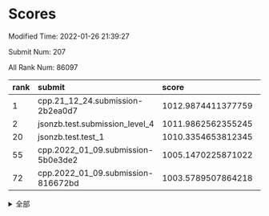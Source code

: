 # Scores

Modified Time: 2022-01-26 21:39:27

Submit Num: 207

All Rank Num: 86097

| rank |               submit               |       score        |       sigma        | pk_num |
| :--- | :--------------------------------- | :----------------- | :----------------- | :----- |
| 1    | cpp.21_12_24.submission-2b2ea0d7   | 1012.9874411377759 | 0.7946886028724038 | 1661   |
| 2    | jsonzb.test.submission_level_4     | 1011.9862562355245 | 0.8054039708563139 | 1663   |
| 20   | jsonzb.test.test_1                 | 1010.3354653812345 | 0.7639532414927482 | 1659   |
| 55   | cpp.2022_01_09.submission-5b0e3de2 | 1005.1470225871022 | 0.7106797594851303 | 1662   |
| 72   | cpp.2022_01_09.submission-816672bd | 1003.5789507864218 | 0.717120791906981  | 1662   |


<details>
<summary>全部</summary>

| rank |                 submit                 |       score        |       sigma        | pk_num |
| :--- | :------------------------------------- | :----------------- | :----------------- | :----- |
| 1    | cpp.21_12_24.submission-2b2ea0d7       | 1012.9874411377759 | 0.7946886028724038 | 1661   |
| 2    | jsonzb.test.submission_level_4         | 1011.9862562355245 | 0.8054039708563139 | 1663   |
| 3    | gobigger.level_3.submission_level_3_10 | 1011.5807529522111 | 0.7573414240401717 | 1664   |
| 4    | gobigger.level_3.submission_level_3_32 | 1011.5030830005256 | 0.7937129992375553 | 1663   |
| 5    | gobigger.level_3.submission_level_3_40 | 1011.3060751537365 | 0.7983986284566627 | 1668   |
| 6    | gobigger.level_3.submission_level_3_16 | 1011.2431861497639 | 0.7791885150251632 | 1660   |
| 7    | gobigger.level_3.submission_level_3_22 | 1011.1069761861467 | 0.7492745633751104 | 1666   |
| 8    | gobigger.level_3.submission_level_3_7  | 1011.0589924611322 | 0.7750436815565066 | 1662   |
| 9    | gobigger.level_3.submission_level_3_43 | 1011.0512693683942 | 0.7722573863818191 | 1662   |
| 10   | gobigger.level_3.submission_level_3_42 | 1010.9261690624816 | 0.7642561292063331 | 1664   |
| 11   | gobigger.level_3.submission_level_3_24 | 1010.8528115078633 | 0.76993862305262   | 1668   |
| 12   | gobigger.level_3.submission_level_3_46 | 1010.8435818427868 | 0.7699676581377654 | 1656   |
| 13   | gobigger.level_3.submission_level_3_2  | 1010.7281460569108 | 0.7837115357410271 | 1665   |
| 14   | gobigger.level_3.submission_level_3_20 | 1010.6464593618639 | 0.7830263505344137 | 1670   |
| 15   | gobigger.level_3.submission_level_3_0  | 1010.6040739938162 | 0.7700880328883312 | 1662   |
| 16   | gobigger.level_3.submission_level_3_48 | 1010.585806727191  | 0.7722080718329041 | 1662   |
| 17   | gobigger.level_3.submission_level_3_49 | 1010.5383815803442 | 0.7570907726389704 | 1661   |
| 18   | gobigger.level_3.submission_level_3_41 | 1010.4479928640271 | 0.774661231927853  | 1670   |
| 19   | gobigger.level_3.submission_level_3_26 | 1010.3377743462438 | 0.7883024518064022 | 1656   |
| 20   | jsonzb.test.test_1                     | 1010.3354653812345 | 0.7639532414927482 | 1659   |
| 21   | gobigger.level_3.submission_level_3_3  | 1010.2702119690776 | 0.7693278632101487 | 1661   |
| 22   | gobigger.level_3.submission_level_3_23 | 1010.1957621781345 | 0.765785611726536  | 1664   |
| 23   | gobigger.level_3.submission_level_3_19 | 1010.1602389408578 | 0.7569522735605192 | 1664   |
| 24   | gobigger.level_3.submission_level_3_1  | 1010.1314574398219 | 0.7538508203748697 | 1666   |
| 25   | gobigger.level_3.submission_level_3_31 | 1010.1045978971486 | 0.7733952462919327 | 1664   |
| 26   | gobigger.level_3.submission_level_3_38 | 1010.0621188111063 | 0.7427616031639406 | 1666   |
| 27   | gobigger.level_3.submission_level_3_29 | 1009.9991715030447 | 0.7751405847768797 | 1668   |
| 28   | gobigger.level_3.submission_level_3_4  | 1009.9589952467126 | 0.7619372377776662 | 1663   |
| 29   | gobigger.level_3.submission_level_3_14 | 1009.9155362822498 | 0.7647298821438319 | 1666   |
| 30   | gobigger.level_3.submission_level_3_9  | 1009.8711676217766 | 0.7651054514236062 | 1667   |
| 31   | gobigger.level_3.submission_level_3_15 | 1009.7918998191129 | 0.7618517175863437 | 1667   |
| 32   | gobigger.level_3.submission_level_3_13 | 1009.7498555433549 | 0.7559631737870457 | 1665   |
| 33   | gobigger.level_3.submission_level_3_34 | 1009.6904432237644 | 0.742516541099627  | 1661   |
| 34   | gobigger.level_3.submission_level_3_47 | 1009.6784272566337 | 0.7402769863245034 | 1669   |
| 35   | gobigger.level_3.submission_level_3_27 | 1009.5947790380968 | 0.7574617041943905 | 1661   |
| 36   | gobigger.level_3.submission_level_3_11 | 1009.5781947562691 | 0.7535850850069942 | 1665   |
| 37   | gobigger.level_3.submission_level_3_35 | 1009.5738592298638 | 0.7465872770588844 | 1664   |
| 38   | gobigger.level_3.submission_level_3_18 | 1009.5445382717107 | 0.7600483316543888 | 1670   |
| 39   | gobigger.level_3.submission_level_3_5  | 1009.5437136776038 | 0.7589240162561943 | 1661   |
| 40   | gobigger.level_3.submission_level_3_36 | 1009.537336752714  | 0.7759749258911767 | 1661   |
| 41   | gobigger.level_3.submission_level_3_6  | 1009.4746759995951 | 0.7426926088983158 | 1661   |
| 42   | gobigger.level_3.submission_level_3_28 | 1009.4521308958364 | 0.7615303282782035 | 1665   |
| 43   | gobigger.level_3.submission_level_3_12 | 1009.430946859192  | 0.750425796407442  | 1667   |
| 44   | gobigger.level_3.submission_level_3_39 | 1009.4251171329581 | 0.7548240249286052 | 1665   |
| 45   | gobigger.level_3.submission_level_3_8  | 1009.3545300670264 | 0.734245704188792  | 1664   |
| 46   | gobigger.level_3.submission_level_3_44 | 1009.31547540685   | 0.7676276769056372 | 1662   |
| 47   | gobigger.level_3.submission_level_3_25 | 1009.2944958561643 | 0.7512994449825727 | 1664   |
| 48   | gobigger.level_3.submission_level_3_17 | 1009.2248162723098 | 0.7502562137660684 | 1666   |
| 49   | gobigger.level_3.submission_level_3_21 | 1009.2119541675371 | 0.7501087022192138 | 1664   |
| 50   | gobigger.level_3.submission_level_3_45 | 1009.1830836674709 | 0.7484376808665938 | 1664   |
| 51   | gobigger.level_3.submission_level_3_37 | 1009.0417250412403 | 0.7409856966763193 | 1666   |
| 52   | gobigger.level_3.submission_level_3_30 | 1008.5895457778228 | 0.7536865112484118 | 1662   |
| 53   | gobigger.level_3.submission_level_3_33 | 1008.4812145595516 | 0.7450104361858827 | 1663   |
| 54   | gobigger.level_1.submission_level_1_36 | 1005.2974411053655 | 0.7267236161506491 | 1660   |
| 55   | cpp.2022_01_09.submission-5b0e3de2     | 1005.1470225871022 | 0.7106797594851303 | 1662   |
| 56   | gobigger.level_1.submission_level_1_40 | 1005.1107059179312 | 0.7260341097180608 | 1664   |
| 57   | gobigger.level_1.submission_level_1_6  | 1004.4488409775926 | 0.7269623998488677 | 1664   |
| 58   | gobigger.level_1.submission_level_1_27 | 1004.3483043195699 | 0.7243316820138798 | 1659   |
| 59   | gobigger.level_1.submission_level_1_39 | 1004.3221349971782 | 0.719120468399007  | 1666   |
| 60   | gobigger.level_1.submission_level_1_22 | 1004.260068301843  | 0.7335225104096047 | 1666   |
| 61   | gobigger.level_1.submission_level_1_9  | 1004.2121258096033 | 0.713921802296515  | 1663   |
| 62   | gobigger.level_1.submission_level_1_20 | 1004.1052375175564 | 0.7260760162288544 | 1666   |
| 63   | gobigger.level_1.submission_level_1_17 | 1004.027885296192  | 0.7121773360759802 | 1661   |
| 64   | gobigger.level_1.submission_level_1_13 | 1003.86816421513   | 0.7174209700477838 | 1665   |
| 65   | gobigger.level_1.submission_level_1_25 | 1003.8591997947345 | 0.7255162173616532 | 1666   |
| 66   | gobigger.level_1.submission_level_1_32 | 1003.7547728737215 | 0.7286465304344537 | 1665   |
| 67   | gobigger.level_1.submission_level_1_42 | 1003.7005905705317 | 0.698793681090774  | 1665   |
| 68   | gobigger.level_1.submission_level_1_46 | 1003.6329699237666 | 0.7193109013532061 | 1661   |
| 69   | gobigger.level_1.submission_level_1_41 | 1003.6231290305507 | 0.7196703765560112 | 1663   |
| 70   | gobigger.level_1.submission_level_1_23 | 1003.617364907663  | 0.7043974924379057 | 1667   |
| 71   | gobigger.level_1.submission_level_1_29 | 1003.5823392777019 | 0.7121393521785174 | 1662   |
| 72   | cpp.2022_01_09.submission-816672bd     | 1003.5789507864218 | 0.717120791906981  | 1662   |
| 73   | gobigger.level_1.submission_level_1_5  | 1003.5704457037455 | 0.7135766572126092 | 1662   |
| 74   | gobigger.level_1.submission_level_1_16 | 1003.5673145234716 | 0.7215077835981923 | 1662   |
| 75   | gobigger.level_1.submission_level_1_38 | 1003.5393702763597 | 0.7279594767307486 | 1667   |
| 76   | gobigger.level_1.submission_level_1_45 | 1003.535919407763  | 0.7164224853868599 | 1662   |
| 77   | gobigger.level_1.submission_level_1_24 | 1003.5181955552894 | 0.7117463455785928 | 1664   |
| 78   | gobigger.level_1.submission_level_1_35 | 1003.4065531300963 | 0.7157503923068456 | 1656   |
| 79   | gobigger.level_1.submission_level_1_0  | 1003.3220612094811 | 0.7235889457012862 | 1666   |
| 80   | gobigger.level_1.submission_level_1_49 | 1003.2834860506919 | 0.7226847347408405 | 1664   |
| 81   | gobigger.level_1.submission_level_1_26 | 1003.2559344187566 | 0.7138640033815467 | 1665   |
| 82   | gobigger.level_1.submission_level_1_14 | 1003.240289222079  | 0.71950008161124   | 1664   |
| 83   | gobigger.level_1.submission_level_1_34 | 1003.2351509564029 | 0.7162805383460601 | 1665   |
| 84   | gobigger.level_1.submission_level_1_18 | 1003.1447211899045 | 0.7187453057159366 | 1664   |
| 85   | gobigger.level_1.submission_level_1_8  | 1003.1410079273993 | 0.7211595984395345 | 1663   |
| 86   | gobigger.level_1.submission_level_1_47 | 1003.126123090372  | 0.7218854454497082 | 1663   |
| 87   | gobigger.level_1.submission_level_1_7  | 1003.058954242131  | 0.7150319260938476 | 1665   |
| 88   | gobigger.level_1.submission_level_1_19 | 1003.0433843409647 | 0.7148710836458656 | 1662   |
| 89   | gobigger.level_1.submission_level_1_44 | 1002.9606626231919 | 0.7159960276628891 | 1659   |
| 90   | gobigger.level_1.submission_level_1_1  | 1002.8767014579226 | 0.7192496061043381 | 1664   |
| 91   | gobigger.level_1.submission_level_1_30 | 1002.8670318125779 | 0.7167611730267474 | 1664   |
| 92   | gobigger.level_1.submission_level_1_37 | 1002.8505221612871 | 0.7119864761392579 | 1661   |
| 93   | gobigger.level_1.submission_level_1_33 | 1002.794766415176  | 0.7190601724155253 | 1663   |
| 94   | gobigger.level_1.submission_level_1_4  | 1002.7834114255645 | 0.7168655165885964 | 1662   |
| 95   | gobigger.level_1.submission_level_1_12 | 1002.7408376160009 | 0.7101846653712791 | 1664   |
| 96   | gobigger.level_1.submission_level_1_28 | 1002.6729329791516 | 0.7123159539176586 | 1667   |
| 97   | gobigger.level_1.submission_level_1_3  | 1002.637342302908  | 0.7114182934554469 | 1665   |
| 98   | gobigger.level_1.submission_level_1_15 | 1002.543035598392  | 0.7180866518707095 | 1667   |
| 99   | gobigger.level_1.submission_level_1_21 | 1002.5244890602589 | 0.7217181361453697 | 1666   |
| 100  | gobigger.level_1.submission_level_1_11 | 1002.4794608446892 | 0.7064025437534784 | 1668   |
| 101  | gobigger.level_1.submission_level_1_43 | 1002.4614529362241 | 0.7079287834711017 | 1666   |
| 102  | gobigger.level_1.submission_level_1_31 | 1002.3568034287521 | 0.7213362383122373 | 1661   |
| 103  | gobigger.level_1.submission_level_1_2  | 1002.2711134286648 | 0.7238012978547006 | 1663   |
| 104  | gobigger.level_1.submission_level_1_10 | 1001.8730013975903 | 0.7227705937171715 | 1664   |
| 105  | gobigger.level_1.submission_level_1_48 | 1001.8536563479913 | 0.7096059304470219 | 1661   |
| 106  | gobigger.random.submission_random_36   | 997.5926855807517  | 0.7046660675434029 | 1663   |
| 107  | gobigger.random.submission_random_1    | 997.160572729938   | 0.720210378672125  | 1666   |
| 108  | gobigger.random.submission_random_33   | 997.0393437735283  | 0.7027954198612598 | 1665   |
| 109  | gobigger.random.submission_random_18   | 997.0384857379428  | 0.7089192445674916 | 1665   |
| 110  | gobigger.random.submission_random_39   | 997.0301202845191  | 0.7026916646372299 | 1663   |
| 111  | gobigger.random.submission_random_14   | 996.9505869939611  | 0.7079218376980106 | 1666   |
| 112  | gobigger.random.submission_random_5    | 996.7868660070696  | 0.6995432218704046 | 1657   |
| 113  | gobigger.random.submission_random_32   | 996.6775540057315  | 0.7105364180429125 | 1659   |
| 114  | gobigger.random.submission_random_3    | 996.4731378854129  | 0.7112450952304777 | 1662   |
| 115  | gobigger.random.submission_random_28   | 996.4503293419301  | 0.7177642232547594 | 1657   |
| 116  | gobigger.random.submission_random_2    | 996.3927137934493  | 0.714918773767547  | 1666   |
| 117  | gobigger.random.submission_random_10   | 996.3256638857983  | 0.6994133704847862 | 1666   |
| 118  | gobigger.random.submission_random_23   | 996.2796080336155  | 0.7105062183874387 | 1663   |
| 119  | gobigger.random.submission_random_35   | 996.1908273146298  | 0.7108850242169082 | 1662   |
| 120  | gobigger.random.submission_random_19   | 996.1464449393518  | 0.7244754228392573 | 1662   |
| 121  | gobigger.random.submission_random_21   | 996.0156310478849  | 0.7155733267976876 | 1665   |
| 122  | gobigger.random.submission_random_11   | 996.0123271140342  | 0.7193691370345573 | 1669   |
| 123  | gobigger.random.submission_random_22   | 995.9793201604889  | 0.7104993356817099 | 1662   |
| 124  | gobigger.random.submission_random_34   | 995.9620594850915  | 0.7117377167040062 | 1660   |
| 125  | gobigger.random.submission_random_48   | 995.9264677488139  | 0.7148866572426658 | 1661   |
| 126  | gobigger.random.submission_random_41   | 995.8966509131529  | 0.7157103685252113 | 1666   |
| 127  | gobigger.random.submission_random_6    | 995.8675775178174  | 0.7302169578209086 | 1666   |
| 128  | gobigger.random.submission_random_30   | 995.8358003556514  | 0.7057330814909382 | 1660   |
| 129  | gobigger.random.submission_random_46   | 995.8198338322183  | 0.7025586370957351 | 1658   |
| 130  | gobigger.random.submission_random_7    | 995.7818245473387  | 0.7195727812184626 | 1667   |
| 131  | gobigger.random.submission_random_4    | 995.7694770513825  | 0.7144165462943922 | 1666   |
| 132  | gobigger.random.submission_random_15   | 995.7236612557919  | 0.7172645799883697 | 1666   |
| 133  | gobigger.random.submission_random_20   | 995.7132126283536  | 0.7067220208067699 | 1665   |
| 134  | gobigger.random.submission_random_42   | 995.6898124371941  | 0.7159179382360212 | 1665   |
| 135  | gobigger.random.submission_random_25   | 995.6742318676238  | 0.7134627361563745 | 1664   |
| 136  | gobigger.random.submission_random_37   | 995.6672957017049  | 0.705907654985842  | 1661   |
| 137  | gobigger.random.submission_random_12   | 995.62612497486    | 0.7114019940017787 | 1671   |
| 138  | gobigger.random.submission_random_0    | 995.5994225928167  | 0.7088973824226771 | 1663   |
| 139  | gobigger.random.submission_random_29   | 995.5414287387005  | 0.7070115815726261 | 1664   |
| 140  | gobigger.random.submission_random_24   | 995.5143441918207  | 0.7050727649168013 | 1662   |
| 141  | gobigger.random.submission_random_17   | 995.5127703114363  | 0.7066149670075046 | 1666   |
| 142  | gobigger.random.submission_random_49   | 995.4790289489233  | 0.7021726930372791 | 1667   |
| 143  | gobigger.random.submission_random_38   | 995.475893980637   | 0.7112197475164463 | 1666   |
| 144  | gobigger.random.submission_random_26   | 995.2424057186092  | 0.7157344617142799 | 1659   |
| 145  | gobigger.random.submission_random_9    | 995.2383766949166  | 0.7124372377966564 | 1663   |
| 146  | gobigger.random.submission_random_16   | 995.2326602074507  | 0.7229694703572287 | 1665   |
| 147  | gobigger.random.submission_random_13   | 995.1353854220821  | 0.7147000007620262 | 1664   |
| 148  | gobigger.random.submission_random_27   | 995.0909929580076  | 0.7141228853856315 | 1663   |
| 149  | gobigger.random.submission_random_40   | 995.0818567081045  | 0.7243086583589138 | 1663   |
| 150  | gobigger.random.submission_random_43   | 995.0556957818837  | 0.7117378099549744 | 1668   |
| 151  | gobigger.random.submission_random_45   | 995.0359054509686  | 0.7027456653218379 | 1664   |
| 152  | gobigger.level_2.submission_level_2_25 | 994.862931534249   | 0.7302716563167232 | 1663   |
| 153  | gobigger.random.submission_random_47   | 994.8155014280572  | 0.7220894906462038 | 1663   |
| 154  | gobigger.random.submission_random_31   | 994.8028186302008  | 0.7194241495615773 | 1662   |
| 155  | gobigger.random.submission_random_8    | 994.7575190603034  | 0.7057105750787274 | 1664   |
| 156  | gobigger.level_2.submission_level_2_39 | 994.2580235201365  | 0.7314540327997028 | 1666   |
| 157  | gobigger.random.submission_random_44   | 994.1968513519755  | 0.7162375488882845 | 1668   |
| 158  | gobigger.level_2.submission_level_2_3  | 993.7778400916442  | 0.7309649116649154 | 1664   |
| 159  | gobigger.level_2.submission_level_2_31 | 993.5122387529327  | 0.7266605728272393 | 1668   |
| 160  | gobigger.level_2.submission_level_2_16 | 993.4480037907701  | 0.7356395988014257 | 1667   |
| 161  | gobigger.level_2.submission_level_2_15 | 993.2397757119433  | 0.7225812149769097 | 1665   |
| 162  | gobigger.level_2.submission_level_2_34 | 993.15581305757    | 0.7404517045101924 | 1663   |
| 163  | gobigger.level_2.submission_level_2_17 | 993.1507508337975  | 0.7261187982993982 | 1669   |
| 164  | gobigger.level_2.submission_level_2_24 | 992.9665298662767  | 0.7407310262770976 | 1662   |
| 165  | gobigger.level_2.submission_level_2_14 | 992.794216537117   | 0.7507438951171197 | 1669   |
| 166  | gobigger.level_2.submission_level_2_19 | 992.7421577387532  | 0.7464105885827895 | 1663   |
| 167  | gobigger.level_2.submission_level_2_46 | 992.7274932530006  | 0.7366558300161977 | 1661   |
| 168  | gobigger.level_2.submission_level_2_7  | 992.6482281197561  | 0.7307253231479509 | 1664   |
| 169  | gobigger.level_2.submission_level_2_26 | 992.6211868945813  | 0.7450160233470302 | 1670   |
| 170  | gobigger.level_2.submission_level_2_11 | 992.5696989393967  | 0.739416206583519  | 1660   |
| 171  | gobigger.level_2.submission_level_2_5  | 992.4590558451683  | 0.7404735489106463 | 1658   |
| 172  | gobigger.level_2.submission_level_2_35 | 992.4527597358466  | 0.7430146881034819 | 1661   |
| 173  | gobigger.level_2.submission_level_2_49 | 992.310506994478   | 0.7478511798301289 | 1660   |
| 174  | gobigger.level_2.submission_level_2_4  | 992.2613787859809  | 0.7336675419910079 | 1662   |
| 175  | gobigger.level_2.submission_level_2_10 | 992.2578538343336  | 0.7462307356420148 | 1661   |
| 176  | gobigger.level_2.submission_level_2_41 | 992.1236255173053  | 0.7474907060636539 | 1665   |
| 177  | gobigger.level_2.submission_level_2_32 | 992.1145929503583  | 0.7415762786380636 | 1662   |
| 178  | gobigger.level_2.submission_level_2_40 | 992.0415726275953  | 0.7551665775033718 | 1660   |
| 179  | gobigger.level_2.submission_level_2_13 | 991.9939974292203  | 0.7568910023342477 | 1662   |
| 180  | gobigger.level_2.submission_level_2_29 | 991.7874315290279  | 0.742767759337053  | 1665   |
| 181  | gobigger.level_2.submission_level_2_1  | 991.7399839822205  | 0.7431148745389546 | 1663   |
| 182  | gobigger.level_2.submission_level_2_8  | 991.7354788953836  | 0.7479285935167236 | 1666   |
| 183  | gobigger.level_2.submission_level_2_48 | 991.6971786980826  | 0.7426647599321335 | 1663   |
| 184  | gobigger.level_2.submission_level_2_43 | 991.6928818576987  | 0.7464755199028719 | 1662   |
| 185  | gobigger.level_2.submission_level_2_22 | 991.68851688336    | 0.7749349150113614 | 1666   |
| 186  | gobigger.level_2.submission_level_2_33 | 991.6450528804991  | 0.747857308596927  | 1665   |
| 187  | gobigger.level_2.submission_level_2_42 | 991.600287688498   | 0.7553700816713825 | 1666   |
| 188  | gobigger.level_2.submission_level_2_9  | 991.5744160088315  | 0.7508574692027241 | 1661   |
| 189  | gobigger.level_2.submission_level_2_38 | 991.5155218123424  | 0.7338441509226016 | 1664   |
| 190  | gobigger.level_2.submission_level_2_20 | 991.3698157511324  | 0.7490379503641338 | 1659   |
| 191  | gobigger.level_2.submission_level_2_2  | 991.3421004747813  | 0.7511285183783647 | 1663   |
| 192  | gobigger.level_2.submission_level_2_6  | 991.1952254668961  | 0.7605494420930964 | 1662   |
| 193  | gobigger.level_2.submission_level_2_36 | 991.0846478719204  | 0.7730226310223626 | 1661   |
| 194  | gobigger.level_2.submission_level_2_37 | 991.0734114238802  | 0.7436938631341588 | 1665   |
| 195  | gobigger.level_2.submission_level_2_18 | 991.0521005562703  | 0.7452789555014832 | 1663   |
| 196  | gobigger.level_2.submission_level_2_23 | 991.0344749428589  | 0.7573804622159857 | 1670   |
| 197  | gobigger.level_2.submission_level_2_0  | 990.7796779338543  | 0.7715004906049759 | 1668   |
| 198  | gobigger.level_2.submission_level_2_27 | 990.6373258269653  | 0.7640121467861101 | 1665   |
| 199  | gobigger.level_2.submission_level_2_12 | 990.5329044932984  | 0.762146239822697  | 1663   |
| 200  | gobigger.level_2.submission_level_2_21 | 990.5150625556734  | 0.7513811159585484 | 1659   |
| 201  | gobigger.level_2.submission_level_2_28 | 990.4251630897693  | 0.7696459790629017 | 1662   |
| 202  | gobigger.level_2.submission_level_2_44 | 990.4081771602005  | 0.7798702798375334 | 1663   |
| 203  | gobigger.level_2.submission_level_2_30 | 990.3438618385825  | 0.749352911159952  | 1664   |
| 204  | gobigger.level_2.submission_level_2_47 | 989.7825279633639  | 0.7854653507583181 | 1668   |
| 205  | gobigger.level_2.submission_level_2_45 | 989.7108948615366  | 0.7668211084326858 | 1666   |
| 206  | gobigger.none.submission_none_0        | 977.8206887905635  | 1.3304553017973455 | 1662   |
| 207  | gobigger.none.submission_none_1        | 975.2984842715362  | 1.5695207026207285 | 1660   |

</details>